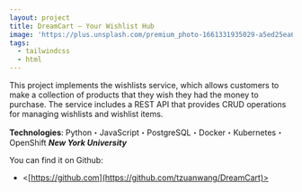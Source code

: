 ```yaml
---
layout: project
title: DreamCart – Your Wishlist Hub
image: 'https://plus.unsplash.com/premium_photo-1661331935029-a5ed25ea608b?q=80&w=2670&auto=format&fit=crop&ixlib=rb-4.0.3&ixid=M3wxMjA3fDB8MHxwaG90by1wYWdlfHx8fGVufDB8fHx8fA%3D%3D'
tags:
  - tailwindcss
  - html
---
```


This project implements the wishlists service, which allows customers to make a collection of products that they wish they had the money to purchase. The service includes a REST API that provides CRUD operations for managing wishlists and wishlist items.

**Technologies**: Python・JavaScript・PostgreSQL・Docker・Kubernetes・OpenShift
***New York University***

You can find it on Github:

- <[https://github.com](https://github.com/tzuanwang/DreamCart)>

